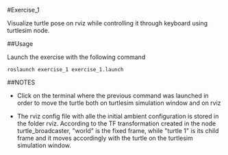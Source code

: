 #Exercise_1

Visualize turtle pose on rviz while controlling it through keyboard using turtlesim node.

##Usage

Launch the exercise with the following command
```
roslaunch exercise_1 exercise_1.launch
```
##NOTES

* Click on the terminal where the previous command was launched in order to move the turtle both on turtlesim simulation window and on rviz

* The rviz config file with alle the initial ambient configuration is stored in the folder rviz. According to the TF transformation created in the node turtle_broadcaster, "world" is the fixed frame, while "turtle 1" is its child frame and it moves accordingly with the turtle on the turtlesim simulation window.
